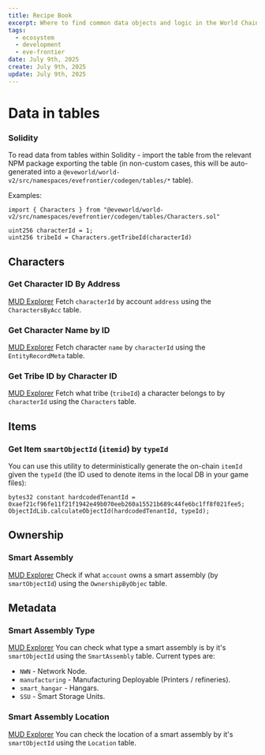 ```yaml
---
title: Recipe Book
excerpt: Where to find common data objects and logic in the World Chain Contracts
tags:
  - ecosystem
  - development
  - eve-frontier
date: July 9th, 2025
create: July 9th, 2025
update: July 9th, 2025
---
```

# Data in tables
### Solidity
To read data from tables within Solidity - import the table from the relevant NPM package exporting the table (in non-custom cases, this will be auto-generated into a `@eveworld/world-v2/src/namespaces/evefrontier/codegen/tables/*` table).

Examples:
```solidity
import { Characters } from "@eveworld/world-v2/src/namespaces/evefrontier/codegen/tables/Characters.sol"

uint256 characterId = 1;
uint256 tribeId = Characters.getTribeId(characterId)
```
## Characters

### Get Character ID By Address
[MUD Explorer](https://explorer.mud.dev/pyrope/worlds/0xcdb380e0cd3949caf70c45c67079f2e27a77fc47/explore?tableId=0x746265766566726f6e746965720000004368617261637465727342794163636f&query=SELECT+%22account%22,+%22smartObjectId%22+FROM+%22evefrontier__CharactersByAcco%22+LIMIT+100+OFFSET+0;&page=0&pageSize=100)
Fetch `characterId` by account `address` using the `CharactersByAcc` table.

### Get Character Name by ID
[MUD Explorer](https://explorer.mud.dev/pyrope/worlds/0xcdb380e0cd3949caf70c45c67079f2e27a77fc47/explore?tableId=0x746265766566726f6e74696572000000456e746974795265636f72644d657461&query=SELECT%2520%2522smartObjectId%2522%252C%2520%2522name%2522%252C%2520%2522dappURL%2522%252C%2520%2522description%2522%2520FROM%2520%2522evefrontier__EntityRecordMeta%2522%2520LIMIT%25201000%2520OFFSET%25200%253B&page=0&pageSize=100)
Fetch character `name` by `characterId` using the `EntityRecordMeta` table.

### Get Tribe ID by Character ID
[MUD Explorer](https://explorer.mud.dev/pyrope/worlds/0xcdb380e0cd3949caf70c45c67079f2e27a77fc47/explore?tableId=0x746265766566726f6e7469657200000043686172616374657273000000000000&query=SELECT%2520%2522smartObjectId%2522%252C%2520%2522exists%2522%252C%2520%2522tribeId%2522%252C%2520%2522createdAt%2522%2520FROM%2520%2522evefrontier__Characters%2522%2520LIMIT%2520100%2520OFFSET%25200%253B&page=0&pageSize=100&filter=)
Fetch what tribe  (`tribeId`) a character belongs to by `characterId` using the `Characters` table.

## Items

### Get Item `smartObjectId` (`itemid`) by `typeId`

You can use this utility to deterministically generate the on-chain `itemId` given the `typeId` (the ID used to denote items in the local DB in your game files):
```solidity
bytes32 constant hardcodedTenantId = 0xaef21cf96fe11f21f1942e49b070eeb260a15521b689c44fe6bc1ff8f021fee5;
ObjectIdLib.calculateObjectId(hardcodedTenantId, typeId);
```

## Ownership
### Smart Assembly
[MUD Explorer](https://explorer.mud.dev/pyrope/worlds/0xcdb380e0cd3949caf70c45c67079f2e27a77fc47/explore?tableId=0x746265766566726f6e746965720000004f776e65727368697042794f626a6563&query=SELECT+%22smartObjectId%22,+%22account%22+FROM+%22evefrontier__OwnershipByObjec%22+LIMIT+100+OFFSET+0;&page=0&pageSize=100)
Check if what `account`  owns a smart assembly (by `smartObjectId`) using the `OwnershipByObjec` table.

## Metadata
### Smart Assembly Type
[MUD Explorer](https://explorer.mud.dev/pyrope/worlds/0xcdb380e0cd3949caf70c45c67079f2e27a77fc47/explore?tableId=0x746265766566726f6e74696572000000536d617274417373656d626c79000000&query=SELECT%2520%2522smartObjectId%2522%252C%2520%2522assemblyType%2522%2520FROM%2520%2522evefrontier__SmartAssembly%2522%2520LIMIT%2520100%2520OFFSET%25200%253B&page=0&pageSize=100)
You can check what type a smart assembly is by it's `smartObjectId` using the `SmartAssembly` table. Current types are:
- `NWN` - Network Node.
- `manufacturing` - Manufacturing Deployable (Printers / refineries).
- `smart_hangar` - Hangars.
- `SSU` - Smart Storage Units.

### Smart Assembly Location
[MUD Explorer](https://explorer.mud.dev/pyrope/worlds/0xcdb380e0cd3949caf70c45c67079f2e27a77fc47/explore?tableId=0x746265766566726f6e746965720000004c6f636174696f6e0000000000000000&query=SELECT+%22smartObjectId%22,+%22solarSystemId%22,+%22x%22,+%22y%22,+%22z%22+FROM+%22evefrontier__Location%22+LIMIT+100+OFFSET+100;&page=1&pageSize=100)
You can check the location of a smart assembly by it's `smartObjectId` using the `Location` table.